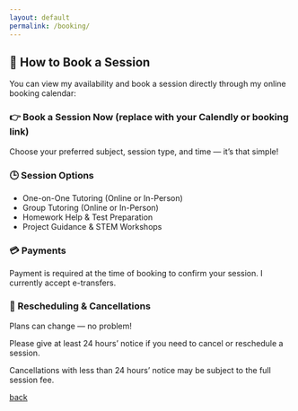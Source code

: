 ```yaml
---
layout: default
permalink: /booking/
---
```


## 📅 How to Book a Session
You can view my availability and book a session directly through my online booking calendar:

### 👉 Book a Session Now (replace with your Calendly or booking link)

Choose your preferred subject, session type, and time — it’s that simple!

### 🕒 Session Options
*  One-on-One Tutoring (Online or In-Person)
*  Group Tutoring (Online or In-Person)
*  Homework Help & Test Preparation
*  Project Guidance & STEM Workshops

### 💳 Payments
Payment is required at the time of booking to confirm your session. I currently accept e-transfers.

### 🔄 Rescheduling & Cancellations
Plans can change — no problem!

Please give at least 24 hours’ notice if you need to cancel or reschedule a session.

Cancellations with less than 24 hours’ notice may be subject to the full session fee.

[back](./)
